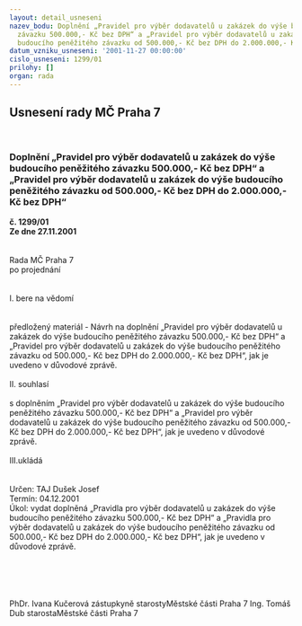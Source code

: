 ```yaml
---
layout: detail_usneseni
nazev_bodu: Doplnění „Pravidel pro výběr dodavatelů u zakázek do výše budoucího peněžitého
  závazku 500.000,- Kč bez DPH“ a „Pravidel pro výběr dodavatelů u zakázek do výše
  budoucího peněžitého závazku od 500.000,- Kč bez DPH do 2.000.000,- Kč bez DPH“
datum_vzniku_usneseni: '2001-11-27 00:00:00'
cislo_usneseni: 1299/01
prilohy: []
organ: rada
---
```

<div id="ucUsn_pList" class="usn">
	<span><h2>Usnesení rady MČ Praha 7 </h2>
<br></span><div class="standBody">
<span><h3>Doplnění „Pravidel pro výběr dodavatelů u zakázek do výše budoucího peněžitého závazku 500.000,- Kč bez DPH“ a „Pravidel pro výběr dodavatelů u zakázek do výše budoucího peněžitého závazku od 500.000,- Kč bez DPH do 2.000.000,- Kč bez DPH“</h3></span><div class="center">
		<strong>č. 1299/01</strong><br>
	</div>
<div class="center">
		<strong>Ze dne 27.11.2001</strong><br><br>
	</div>
<br>Rada MČ Praha 7<br>po projednání<br><br><br>I.	bere na vědomí<br><br> <br>předložený materiál - Návrh na doplnění „Pravidel pro výběr dodavatelů u zakázek do výše budoucího peněžitého závazku 500.000,- Kč bez DPH“ a „Pravidel pro výběr dodavatelů u zakázek do výše budoucího peněžitého závazku od 500.000,- Kč bez DPH do 2.000.000,- Kč bez DPH“, jak je uvedeno v důvodové zprávě.<br><br>II.	souhlasí <br><br>s doplněním „Pravidel pro výběr dodavatelů u zakázek do výše budoucího peněžitého závazku 500.000,- Kč bez DPH“ a „Pravidel pro výběr dodavatelů u zakázek do výše budoucího peněžitého závazku od 500.000,- Kč bez DPH do 2.000.000,- Kč bez DPH“, jak je uvedeno v důvodové zprávě.<br><br>III.ukládá <br><br> <br>Určen:	TAJ Dušek Josef<br>Termín: 04.12.2001<br>Úkol:	vydat doplněná „Pravidla pro výběr dodavatelů u zakázek do výše budoucího peněžitého závazku 500.000,- Kč bez DPH“ a „Pravidla pro výběr dodavatelů u zakázek do výše budoucího peněžitého závazku od 500.000,- Kč bez DPH do 2.000.000,- Kč bez DPH“, jak je uvedeno v důvodové zprávě.<br> <br>		<br><br> <br>	<br>PhDr. Ivana Kučerová zástupkyně starostyMěstské části Praha 7	Ing. Tomáš Dub starostaMěstské části Praha 7<br>	<br><br>
</div>
</div>